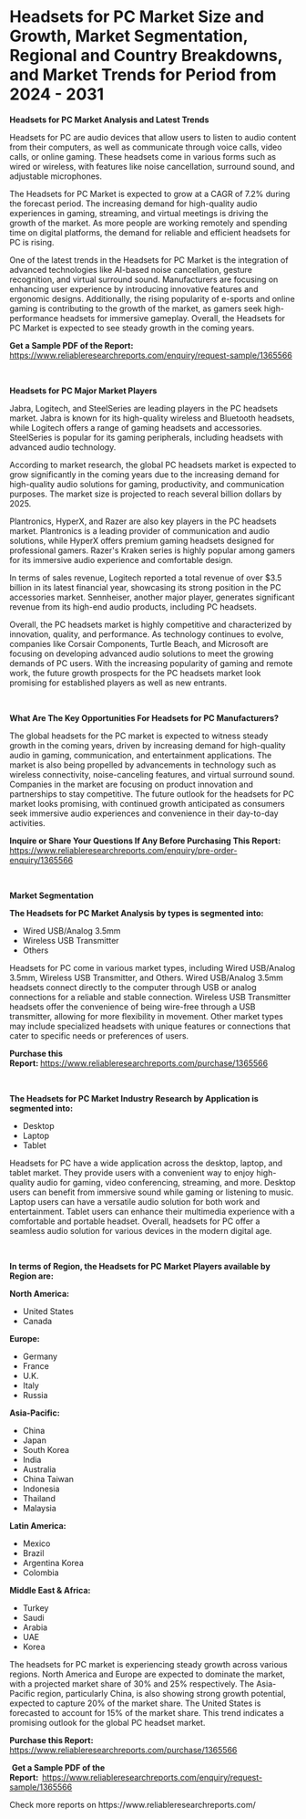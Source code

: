 <p><h1>Headsets for PC Market Size and Growth, Market Segmentation, Regional and Country Breakdowns, and Market Trends for Period from 2024 -  2031</h1></p><p><strong>Headsets for PC Market Analysis and Latest Trends</strong></p>
<p><p>Headsets for PC are audio devices that allow users to listen to audio content from their computers, as well as communicate through voice calls, video calls, or online gaming. These headsets come in various forms such as wired or wireless, with features like noise cancellation, surround sound, and adjustable microphones.</p><p>The Headsets for PC Market is expected to grow at a CAGR of 7.2% during the forecast period. The increasing demand for high-quality audio experiences in gaming, streaming, and virtual meetings is driving the growth of the market. As more people are working remotely and spending time on digital platforms, the demand for reliable and efficient headsets for PC is rising.</p><p>One of the latest trends in the Headsets for PC Market is the integration of advanced technologies like AI-based noise cancellation, gesture recognition, and virtual surround sound. Manufacturers are focusing on enhancing user experience by introducing innovative features and ergonomic designs. Additionally, the rising popularity of e-sports and online gaming is contributing to the growth of the market, as gamers seek high-performance headsets for immersive gameplay. Overall, the Headsets for PC Market is expected to see steady growth in the coming years.</p></p>
<p><strong>Get a Sample PDF of the Report:&nbsp;</strong> <a href="https://www.reliableresearchreports.com/enquiry/request-sample/1365566">https://www.reliableresearchreports.com/enquiry/request-sample/1365566</a></p>
<p>&nbsp;</p>
<p><strong>Headsets for PC Major Market Players</strong></p>
<p><p>Jabra, Logitech, and SteelSeries are leading players in the PC headsets market. Jabra is known for its high-quality wireless and Bluetooth headsets, while Logitech offers a range of gaming headsets and accessories. SteelSeries is popular for its gaming peripherals, including headsets with advanced audio technology.</p><p>According to market research, the global PC headsets market is expected to grow significantly in the coming years due to the increasing demand for high-quality audio solutions for gaming, productivity, and communication purposes. The market size is projected to reach several billion dollars by 2025.</p><p>Plantronics, HyperX, and Razer are also key players in the PC headsets market. Plantronics is a leading provider of communication and audio solutions, while HyperX offers premium gaming headsets designed for professional gamers. Razer's Kraken series is highly popular among gamers for its immersive audio experience and comfortable design.</p><p>In terms of sales revenue, Logitech reported a total revenue of over $3.5 billion in its latest financial year, showcasing its strong position in the PC accessories market. Sennheiser, another major player, generates significant revenue from its high-end audio products, including PC headsets.</p><p>Overall, the PC headsets market is highly competitive and characterized by innovation, quality, and performance. As technology continues to evolve, companies like Corsair Components, Turtle Beach, and Microsoft are focusing on developing advanced audio solutions to meet the growing demands of PC users. With the increasing popularity of gaming and remote work, the future growth prospects for the PC headsets market look promising for established players as well as new entrants.</p></p>
<p>&nbsp;</p>
<p><strong>What Are The Key Opportunities For Headsets for PC Manufacturers?</strong></p>
<p><p>The global headsets for the PC market is expected to witness steady growth in the coming years, driven by increasing demand for high-quality audio in gaming, communication, and entertainment applications. The market is also being propelled by advancements in technology such as wireless connectivity, noise-canceling features, and virtual surround sound. Companies in the market are focusing on product innovation and partnerships to stay competitive. The future outlook for the headsets for PC market looks promising, with continued growth anticipated as consumers seek immersive audio experiences and convenience in their day-to-day activities.</p></p>
<p><strong>Inquire or Share Your Questions If Any Before Purchasing This Report:</strong> <a href="https://www.reliableresearchreports.com/enquiry/pre-order-enquiry/1365566">https://www.reliableresearchreports.com/enquiry/pre-order-enquiry/1365566</a></p>
<p>&nbsp;</p>
<p><strong>Market Segmentation</strong></p>
<p><strong>The Headsets for PC Market Analysis by types is segmented into:</strong></p>
<p><ul><li>Wired USB/Analog 3.5mm</li><li>Wireless USB Transmitter</li><li>Others</li></ul></p>
<p><p>Headsets for PC come in various market types, including Wired USB/Analog 3.5mm, Wireless USB Transmitter, and Others. Wired USB/Analog 3.5mm headsets connect directly to the computer through USB or analog connections for a reliable and stable connection. Wireless USB Transmitter headsets offer the convenience of being wire-free through a USB transmitter, allowing for more flexibility in movement. Other market types may include specialized headsets with unique features or connections that cater to specific needs or preferences of users.</p></p>
<p><strong>Purchase this Report:&nbsp;</strong><a href="https://www.reliableresearchreports.com/purchase/1365566">https://www.reliableresearchreports.com/purchase/1365566</a></p>
<p>&nbsp;</p>
<p><strong>The Headsets for PC Market Industry Research by Application is segmented into:</strong></p>
<p><ul><li>Desktop</li><li>Laptop</li><li>Tablet</li></ul></p>
<p><p>Headsets for PC have a wide application across the desktop, laptop, and tablet market. They provide users with a convenient way to enjoy high-quality audio for gaming, video conferencing, streaming, and more. Desktop users can benefit from immersive sound while gaming or listening to music. Laptop users can have a versatile audio solution for both work and entertainment. Tablet users can enhance their multimedia experience with a comfortable and portable headset. Overall, headsets for PC offer a seamless audio solution for various devices in the modern digital age.</p></p>
<p>&nbsp;</p>
<p><strong>In terms of Region, the Headsets for PC Market Players available by Region are:</strong></p>
<p>
    <p> <strong> North America: </strong>
        <ul>
            <li>United States</li>
            <li>Canada</li>
        </ul>
        </p> 
    <p> <strong> Europe: </strong>
        <ul>
            <li>Germany</li>
            <li>France</li>
            <li>U.K.</li>
            <li>Italy</li>
            <li>Russia</li>
        </ul>
        </p> 
    <p> <strong> Asia-Pacific: </strong>
        <ul>
            <li>China</li>
            <li>Japan</li>
            <li>South Korea</li>
            <li>India</li>
            <li>Australia</li>
            <li>China Taiwan</li>
            <li>Indonesia</li>
            <li>Thailand</li>
            <li>Malaysia</li>
        </ul>
        </p> 
    <p> <strong> Latin America: </strong>
        <ul>
            <li>Mexico</li>
            <li>Brazil</li>
            <li>Argentina Korea</li>
            <li>Colombia</li>
        </ul>
        </p> 
    <p> <strong> Middle East & Africa: </strong>
        <ul>
            <li>Turkey</li>
            <li>Saudi</li>
            <li>Arabia</li>
            <li>UAE</li>
            <li>Korea</li>
        </ul>
    </p>
    </p>
<p><p>The headsets for PC market is experiencing steady growth across various regions. North America and Europe are expected to dominate the market, with a projected market share of 30% and 25% respectively. The Asia-Pacific region, particularly China, is also showing strong growth potential, expected to capture 20% of the market share. The United States is forecasted to account for 15% of the market share. This trend indicates a promising outlook for the global PC headset market.</p></p>
<p><strong>Purchase this Report: </strong><a href="https://www.reliableresearchreports.com/purchase/1365566">https://www.reliableresearchreports.com/purchase/1365566</a></p>
<p>&nbsp;<strong>Get a Sample PDF of the Report:&nbsp;&nbsp;</strong><a href="https://www.reliableresearchreports.com/enquiry/request-sample/1365566">https://www.reliableresearchreports.com/enquiry/request-sample/1365566</a></p>
<p><strong></strong></p>
<p>Check more reports on https://www.reliableresearchreports.com/</p>